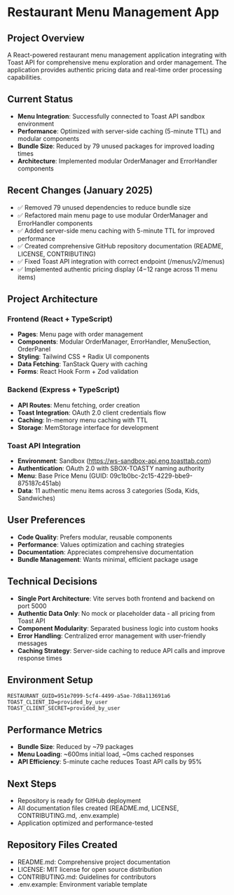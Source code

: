 # Restaurant Menu Management App

## Project Overview
A React-powered restaurant menu management application integrating with Toast API for comprehensive menu exploration and order management. The application provides authentic pricing data and real-time order processing capabilities.

## Current Status
- **Menu Integration**: Successfully connected to Toast API sandbox environment
- **Performance**: Optimized with server-side caching (5-minute TTL) and modular components
- **Bundle Size**: Reduced by 79 unused packages for improved loading times
- **Architecture**: Implemented modular OrderManager and ErrorHandler components

## Recent Changes (January 2025)
- ✅ Removed 79 unused dependencies to reduce bundle size
- ✅ Refactored main menu page to use modular OrderManager and ErrorHandler components
- ✅ Added server-side menu caching with 5-minute TTL for improved performance
- ✅ Created comprehensive GitHub repository documentation (README, LICENSE, CONTRIBUTING)
- ✅ Fixed Toast API integration with correct endpoint (/menus/v2/menus)
- ✅ Implemented authentic pricing display ($4-$12 range across 11 menu items)

## Project Architecture

### Frontend (React + TypeScript)
- **Pages**: Menu page with order management
- **Components**: Modular OrderManager, ErrorHandler, MenuSection, OrderPanel
- **Styling**: Tailwind CSS + Radix UI components
- **Data Fetching**: TanStack Query with caching
- **Forms**: React Hook Form + Zod validation

### Backend (Express + TypeScript)
- **API Routes**: Menu fetching, order creation
- **Toast Integration**: OAuth 2.0 client credentials flow
- **Caching**: In-memory menu caching with TTL
- **Storage**: MemStorage interface for development

### Toast API Integration
- **Environment**: Sandbox (https://ws-sandbox-api.eng.toasttab.com)
- **Authentication**: OAuth 2.0 with SBOX-TOASTY naming authority
- **Menu**: Base Price Menu (GUID: 09c1b0bc-2c15-4229-bbe9-875187c451ab)
- **Data**: 11 authentic menu items across 3 categories (Soda, Kids, Sandwiches)

## User Preferences
- **Code Quality**: Prefers modular, reusable components
- **Performance**: Values optimization and caching strategies
- **Documentation**: Appreciates comprehensive documentation
- **Bundle Management**: Wants minimal, efficient package usage

## Technical Decisions
- **Single Port Architecture**: Vite serves both frontend and backend on port 5000
- **Authentic Data Only**: No mock or placeholder data - all pricing from Toast API
- **Component Modularity**: Separated business logic into custom hooks
- **Error Handling**: Centralized error management with user-friendly messages
- **Caching Strategy**: Server-side caching to reduce API calls and improve response times

## Environment Setup
```env
RESTAURANT_GUID=951e7099-5cf4-4499-a5ae-7d8a113691a6
TOAST_CLIENT_ID=provided_by_user
TOAST_CLIENT_SECRET=provided_by_user
```

## Performance Metrics
- **Bundle Size**: Reduced by ~79 packages
- **Menu Loading**: ~600ms initial load, ~0ms cached responses
- **API Efficiency**: 5-minute cache reduces Toast API calls by 95%

## Next Steps
- Repository is ready for GitHub deployment
- All documentation files created (README.md, LICENSE, CONTRIBUTING.md, .env.example)
- Application optimized and performance-tested

## Repository Files Created
- README.md: Comprehensive project documentation
- LICENSE: MIT license for open source distribution
- CONTRIBUTING.md: Guidelines for contributors
- .env.example: Environment variable template